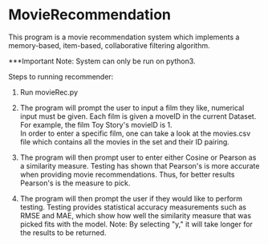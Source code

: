 # MovieRecommendation
This program is a movie recommendation system which implements a memory-based, item-based, collaborative filtering algorithm. 

***Important Note: System can only be run on python3. 

Steps to running recommender:

1. Run movieRec.py

2. The program will prompt the user to input a film they like, numerical input must be given. 
Each film is given a moveID in the current Dataset. For example, the film Toy Story's movieID is 1.  
In order to enter a specific film, one can take a look at the movies.csv file which contains all the movies in the set and their ID pairing.

3. The program will then prompt user to enter either Cosine or Pearson as a similarity measure. Testing has shown that Pearson's is more accurate when providing movie recommendations. Thus, for better results Pearson's is the measure to pick. 

4. The program will then prompt the user if they would like to perform testing. Testing provides statistical accuracy measurements such as RMSE and MAE, which show how well the similarity measure that was picked fits with the model. Note: By selecting "y," it will take longer for the results to be returned. 


